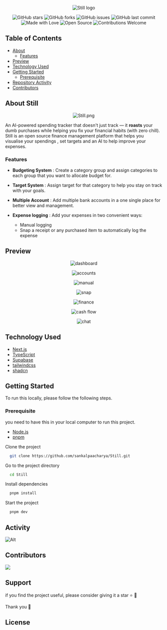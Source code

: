 <div align="center">

![Still logo](https://i.postimg.cc/fW37cnyS/logo-black-1.png)

</div>

<div align="center">

![GitHub stars](https://img.shields.io/github/stars/sankalpaacharya/Still)
![GitHub forks](https://img.shields.io/github/forks/sankalpaacharya/Still)
![GitHub issues](https://img.shields.io/github/issues/sankalpaacharya/Still)
![GitHub last commit](https://img.shields.io/github/last-commit/sankalpaacharya/Still)
![Made with Love](https://img.shields.io/badge/Made%20with-Love-ff69b4)
![Open Source](https://img.shields.io/badge/Open%20Source-%E2%9D%A4-purple)
![Contributions Welcome](https://img.shields.io/badge/contributions-welcome-blue.svg)

</div>

## Table of Contents

- [About](#about-still)
    - [Features](#features)
- [Preview](#preview)
- [Technology Used](#technology-used)
- [Getting Started](#getting-started)
    - [Prerequisite](#prerequisite)
- [Repository Activity](#activity)
- [Contributors](#contributors)

## About Still

<div align="center">

![Still.png](https://i.postimg.cc/jj34t8Wf/Still.png)

</div>

An AI-powered spending tracker that doesn't just track — it **roasts** your dumb purchases while helping you fix your financial habits (with zero chill). Still is an open source finance management platform that helps you visualise your spendings , set targets and an AI to help improve your expenses. 

### Features 

- **Budgeting System** : Create a category group and assign categories to each group that you want to allocate budget for.

- **Target System** : Assign target for that category to help you stay on track with your goals.

- **Multiple Account** : Add multiple bank accounts in a one single place for better view and management.

- **Expense logging** : Add your expenses in two convenient ways: 
  - Manual logging  
  - Snap a receipt or any purchased item to automatically log the expense 

## Preview

<div align="center">

![dashboard](https://i.postimg.cc/j2HsR7FV/Screenshot-2025-07-11-at-9-36-30-AM.png)

![accounts](https://i.postimg.cc/sXF1YSq8/Screenshot-2025-07-11-at-9-40-36-AM.png)

![manual](https://i.postimg.cc/tCJCw23P/Screenshot-2025-07-11-at-4-14-20-PM.png)

![snap](https://i.postimg.cc/XNz0G35G/Screenshot-2025-07-11-at-4-15-58-PM.png)

![finance](https://i.postimg.cc/7ZfLjmyd/Screenshot-2025-07-11-at-9-40-57-AM.png)

![cash flow](https://i.postimg.cc/Wp8b3QNx/Screenshot-2025-07-11-at-9-41-11-AM.png)

![chat](https://i.postimg.cc/rswTxwV3/Screenshot-2025-07-11-at-9-41-26-AM.png)

</div>

## Technology Used

- [Next.js](https://nextjs.org)
- [TypeScript](https://www.typescriptlang.org/)
- [Supabase](https://supabase.com)
- [tailwindcss](https://tailwindcss.com)
- [shadcn](https://ui.shadcn.com/)

## Getting Started

To run this locally, please follow the following steps.

### Prerequisite

you need to have this in your local computer to run this project.

- [Node.js](https://nodejs.org/en/download)
- [pnpm](https://pnpm.io/installation)


Clone the project

```bash
  git clone https://github.com/sankalpaacharya/Still.git
```

Go to the project directory

```bash
  cd Still
```

Install dependencies

```bash
  pnpm install
```

Start the project

```bash
  pnpm dev
```

## Activity
![Alt](https://repobeats.axiom.co/api/embed/9ed110dd7861b24d27b74cf2c9010a73e10c5550.svg "Repobeats analytics image")

## Contributors

<a href="https://github.com/sankalpaacharya/Still/graphs/contributors">
  <img src="https://contrib.rocks/image?repo=sankalpaacharya/Still"/>
</a>

## Support
if you find the project useful, please consider giving it a star ⭐ 💫

Thank you 🤩

## License 
